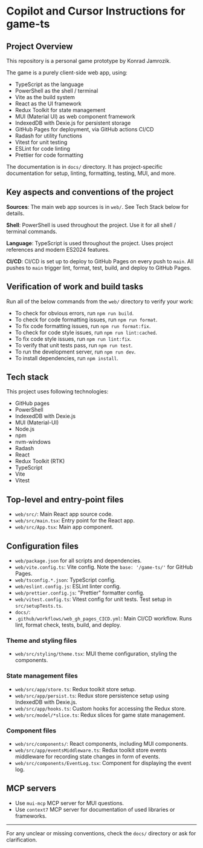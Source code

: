 # Copilot and Cursor Instructions for game-ts

## Project Overview

This repository is a personal game prototype by Konrad Jamrozik.

The game is a purely client-side web app, using:

- TypeScript as the language
- PowerShell as the shell / terminal
- Vite as the build system
- React as the UI framework
- Redux Toolkit for state management
- MUI (Material UI) as web component framework
- IndexedDB with Dexie.js for persistent storage
- GitHub Pages for deployment, via GitHub actions CI/CD
- Radash for utility functions
- Vitest for unit testing
- ESLint for code linting
- Prettier for code formatting

The documentation is in `docs/` directory.
It has project-specific documentation for setup, linting, formatting, testing, MUI, and more.

## Key aspects and conventions of the project

**Sources**: The main web app sources is in `web/`. See Tech Stack below for details.

**Shell**: PowerShell is used throughout the project. Use it for all shell / terminal commands.

**Language**: TypeScript is used throughout the project. Uses project references and modern ES2024 features.

**CI/CD**:  CI/CD is set up to deploy to GitHub Pages on every push to `main`.
  All pushes to `main` trigger lint, format, test, build, and deploy to GitHub Pages.

## Verification of work and build tasks

Run all of the below commands from the `web/` directory to verify your work:

- To check for obvious errors, run `npm run build`.
- To check for code formatting issues, run `npm run format`.
- To fix code formatting issues, run `npm run format:fix`.
- To check for code style issues, run `npm run lint:cached`.
- To fix code style issues, run `npm run lint:fix`.
- To verify that unit tests pass, run `npm run test`.
- To run the development server, run `npm run dev`.
- To install dependencies, run `npm install`.

## Tech stack

This project uses following technologies:

- GitHub pages
- PowerShell
- IndexedDB with Dexie.js
- MUI (Material-UI)
- Node.js
- npm
- nvm-windows
- Radash
- React
- Redux Toolkit (RTK)
- TypeScript
- Vite
- Vitest

## Top-level and entry-point files

- `web/src/`: Main React app source code.
- `web/src/main.tsx`: Entry point for the React app.
- `web/src/App.tsx`: Main app component.

## Configuration files

- `web/package.json` for all scripts and dependencies.
- `web/vite.config.ts`: Vite config. Note the `base: '/game-ts/'` for GitHub Pages.
- `web/tsconfig.*.json`: TypeScript config.
- `web/eslint.config.js`: ESLint linter config.
- `web/prettier.config.js`: "Prettier" formatter config.
- `web/vitest.config.ts`: Vitest config for unit tests. Test setup in `src/setupTests.ts`.
- `docs/`:
- `.github/workflows/web_gh_pages_CICD.yml`: Main CI/CD workflow. Runs lint, format check, tests, build, and deploy.

### Theme and styling files

- `web/src/styling/theme.tsx`: MUI theme configuration, styling the components.

### State management files

- `web/src/app/store.ts`: Redux toolkit store setup.
- `web/src/app/persist.ts`: Redux store persistence setup using IndexedDB with Dexie.js.
- `web/src/app/hooks.ts`: Custom hooks for accessing the Redux store.
- `web/src/model/*slice.ts`: Redux slices for game state management.

### Component files

- `web/src/components/`: React components, including MUI components.
- `web/src/app/eventsMiddleware.ts`: Redux toolkit store events middleware for recording state changes in form of events.
- `web/src/components/EventLog.tsx`: Component for displaying the event log.

## MCP servers

- Use `mui-mcp` MCP server for MUI questions.
- Use `context7` MCP server for documentation of used libraries or frameworks.

---
For any unclear or missing conventions, check the `docs/` directory or ask for clarification.
